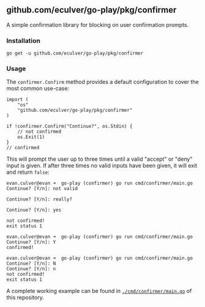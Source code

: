 ## github.com/eculver/go-play/pkg/confirmer

A simple confirmation library for blocking on user confirmation prompts.

### Installation

```
go get -u github.com/eculver/go-play/pkg/confirmer
```

### Usage

The `confirmer.Confirm` method provides a default configuration to cover the most common use-case:

```
import (
    "os"
    "github.com/eculver/go-play/pkg/confirmer"
)

if !confirmer.Confirm("Continue?", os.Stdin) {
    // not confirmed
    os.Exit(1)
}
// confirmed
```

This will prompt the user up to three times until a valid "accept" or "deny" input is given.
If after three times no valid inputs have been given, it will exit and return `false`:

```
evan.culver@evan ➜  go-play (confirmer) go run cmd/confirmer/main.go
Continue? [Y/n]: not valid

Continue? [Y/n]: really?

Continue? [Y/n]: yes

not confirmed!
exit status 1
```
```
evan.culver@evan ➜  go-play (confirmer) go run cmd/confirmer/main.go
Continue? [Y/n]: Y
confirmed!
```
```
evan.culver@evan ➜  go-play (confirmer) go run cmd/confirmer/main.go
Continue? [Y/n]: N
Continue? [Y/n]: n
not confirmed!
exit status 1
```

A complete working example can be found in [`./cmd/confirmer/main.go`](../../cmd/confirmer/main.go) of this repository.
